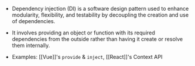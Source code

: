- Dependency injection (DI) is a software design pattern used to enhance modularity, flexibility, and testability by decoupling the creation and use of dependencies.
- It involves providing an object or function with its required dependencies from the outside rather than having it create or resolve them internally.

- Examples: [[Vue]]'s `provide` & `inject`, [[React]]'s Context API
